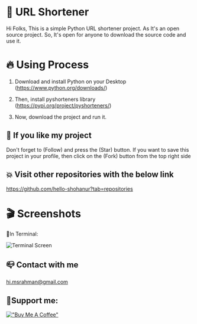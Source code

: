 # 🤖 URL Shortener
Hi Folks,
This is a simple Python URL shortener project. As It's an open source project. So, It's open for anyone to download the source code and use it. 

# 🔥 Using Process
01. Download and install Python on your Desktop (https://www.python.org/downloads/)

02. Then, install pyshorteners library (https://pypi.org/project/pyshorteners/)

03. Now, download the project and run it.

## 💟 If you like my project 
Don't forget to (Follow) and press the (Star) button. If you want to save this project in your profile, then click on the (Fork) button from the top right side

## 💥 Visit other repositories with the below link
https://github.com/hello-shohanur?tab=repositories

# 🎬 Screenshots

📌In Terminal:

![Terminal Screen](https://github.com/hello-shohanur/URL-Shortner/blob/main/images/screenshot.PNG)


## 📪 Contact with me
hi.msrahman@gmail.com

## 🍂Support me:
[!["Buy Me A Coffee"](https://www.buymeacoffee.com/assets/img/custom_images/orange_img.png)](https://www.buymeacoffee.com/hello_shohanur)

